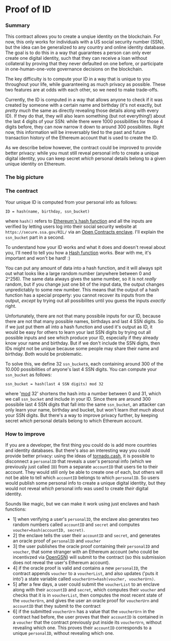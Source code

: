 # Proof of ID

### Summary
This contract allows you to create a unqiue identity on the blockchain. For now, this only works for individuals with a US social security number (SSN), but the idea can be generalized to any country and online identity database. The goal is to do this in a way that guarantees a person can only ever create one digital identity, such that they can receive a loan without collateral by proving that they never defaulted on one before, or participate in one-human-one-vote governance decisions on the blockchain.

The key difficulty is to compute your ID in a way that is unique to you throughout your life, while guaranteeing as much privacy as possible. These two features are at odds with each other, so we need to make trade-offs. 

Currently, the ID is computed in a way that allows anyone to check if it was created by someone with a certain name and birthday (it's not exactly, but _pretty much_ the same as directly revealing those details along with every ID). If they do that, they will also learn something (but not everything!) about the last 4 digits of your SSN: while there were 1000 possibilities for those 4 digits before, they can now narrow it down to around 300 possibilites. Right now, this information will be irreversably tied to the past and future transaction history of the Ethereum account that is used to create the ID. 

As we describe below however, the contract could be improved to provide better privacy: while you must still reveal personal info to create a unique digital identity, you can keep secret  _which_ personal details belong to a given unique identity on Ethereum.

### The big picture

### The contract
Your unique ID is computed from your personal info as follows:
```
ID = hash(name, birthday, ssn_bucket)
```
where `hash()` refers to [Ethereum's hash function](https://en.wikipedia.org/wiki/SHA-3) and all the inputs are verified by letting users log into their social security website at `https://secure.ssa.gov/RIL/` via an [Open Contracts enclave](https://opencontracts.io/#/protocol). I'll explain the `ssn_bucket` part in a second.

To understand how your ID works and what it does and doesn't reveal about you, I'll need to tell you how a [Hash function](https://en.wikipedia.org/wiki/Hash_function) works. Bear with me, it's important and won't be hard! :)

You can put any amount of data into a hash function, and it will always spit out what looks like a large random number (anywhere between 0 and 2^256). The same data always gives the same number, so it is not _really_ random, but if you change just one bit of the input data, the output changes unpredictably to some new number. This means that the output of a hash function has a special property: you cannot recover its inputs from the output, _except_ by trying out all possibilites until you guess the inputs _exactly_ right. 

Unfortunately, there are not that many possibile inputs for our ID, because there are not that many possible names, birthdays and last 4 SSN digits. So if we just put them all into a hash function and used it's output as ID, it would be easy for others to learn your last SSN digits by trying out all possible inputs and see which produce your ID, especially if they already know your name and birthday. But if we don't include the SSN digits, then IDs might not be unique because some people may share their name and birthday. Both would be problematic.

To solve this, we define 32 `ssn_bucket`s, each containing around 300 of the 10.000 possibilities of anyone's last 4 SSN digits. You can compute your `ssn_bucket` as follows:
```
ssn_bucket = hash(last 4 SSN digits) mod 32
```
where '[mod](https://en.wikipedia.org/wiki/Modulo_operation) 32' shortens the hash into a number between 0 and 31, which we call `ssn_bucket` and include in your ID. Since there are around 300 possibile last 4 SSN digits that fall into the same `ssn_bucket`, an attacker can only learn your name, birthday and bucket, but won't learn _that much_ about your SSN digits. But there's a way to improve privacy further, by keeping secret _which_ personal details belong to which Ethereum account.

### How to improve

If you are a developer, the first thing you could do is add more countries and identity databases.
But there's also an interesting way you could provide better privacy: using the ideas of [tornado.cash](https://tornado.cash), it is possible to disconnect a `personalID` that reveals a user's personal info (which we previously just called `ID`) from a separate `accountID` that users tie to their account. They would still only be able to create one of each, but others will not be able to tell which `accountID` belongs to which `personalID`. So users would publish some personal info to create a unique digital identity, but they would not reveal _which_ personal info was used to create _their_ digital identity.

Sounds like magic, but we can make it work using just enclaves and hash functions:
- 1] when verifying a user's `personalID`, the enclave also generates two random numbers called `accountID` and `secret` and computes `voucher=hash(accountID, secret)`.
- 2] the enclave tells the user their `accountID` and `secret`, and generates an oracle proof of `personalID` and `voucher`
- 3] the user publishes the oracle proof containing their `personalID` and `voucher`, that some stranger with an Ethereum account (who could be incentivzed via [OpenGSN](https://opengsn.org/)) will submit to the contract (so this submission does not reveal the user's Ethereum account).
- 4] if the oracle proof is valid and contains a new `personalID`, the contract appends `voucher` to a `voucherList`, and also updates ('puts it into') a state variable called `voucherUrn=hash(voucher, voucherUrn)`.
- 5] after a few days, a user could submit the `voucherList` to an enclave along with their `accountID` and `secret`, which computes their `voucher` and checks that it is in `voucherList`, then computes the most recent state of the `voucherUrn`, and gives the user an oracle proof for `voucherUrn` and `accountID` that they submit to the contract
- 6] if the submitted `voucherUrn` has a value that the `voucherUrn` in the contract had before, the user proves that their `accountID` is contained in a `voucher` that the contract previously put inside its `voucherUrn`, without revealing which one. This proves their `accountID` corresponds to a unique `personalID`, without revealing which one.



